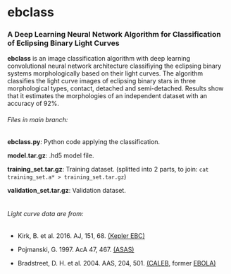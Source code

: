 # ebclass
### A Deep Learning Neural Network Algorithm for Classification of Eclipsing Binary Light Curves

**ebclass** is an image classification algorithm with deep learning convolutional neural network architecture classifiying the eclipsing binary systems morphologically based on their light curves. The algorithm classifies the light curve images of eclipsing binary stars in three morphological types, contact, detached and semi-detached. Results show that it estimates the morphologies of an independent dataset with an accuracy of 92\%.
<br>
###### *Files in main branch*:

**ebclass.py**: Python code applying the classification.

**model.tar.gz**: .hd5 model file.

**training_set.tar.gz**: Training dataset. (splitted into 2 parts, to join: `cat training_set.a* > training_set.tar.gz`)

**validation_set.tar.gz**: Validation dataset.
<br>
<br>
###### *Light curve data are from*:

- Kirk, B. et al. 2016. AJ, 151, 68. [(Kepler EBC)](http://keplerebs.villanova.edu)

- Pojmanski, G. 1997. AcA 47, 467. [(ASAS)](http://www.astrouw.edu.pl/asas/)

- Bradstreet, D. H. et al. 2004. AAS, 204, 501. [(CALEB](http://caleb.eastern.edu), former [EBOLA)](https://ui.adsabs.harvard.edu/abs/2004AAS...204.0501B/abstract)

